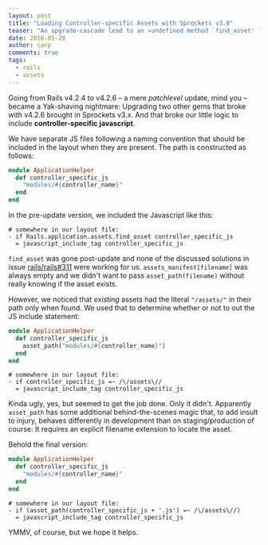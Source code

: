 ```yaml
---
layout: post
title: "Loading Controller-specific Assets with Sprockets v3.0"
teaser: "An upgrade-cascade lead to an »undefined method `find_asset' for nil:NilClass« on our little system to load controller-specific javascript. This article describes how we bent asset_path to our will to make it work again."
date: 2016-05-20
author: carp
comments: true
tags:
  - rails
  - assets
---
```


Going from Rails v4.2.4 to v4.2.6 – a mere _patchlevel_ update, mind you –
became a Yak-shaving nightmare: Upgrading two other gems that broke with v4.2.6
brought in Sprockets v3.x. And that broke our little logic to include
**controller-specific javascript**.

We have separate JS files following a naming convention that should be included
in the layout when they are present. The path is constructed as follows:


```ruby
module ApplicationHelper
  def controller_specific_js
    "modules/#{controller_name}"
  end
end
```

In the pre-update version, we included the Javascript like this:

```haml
# somewhere in our layout file:
- if Rails.application.assets.find_asset controller_specific_js
  = javascript_include_tag controller_specific_js
```

`find_asset` was gone post-update and none of the discussed solutions in issue
[rails/rails#311](https://github.com/rails/sprockets-rails/issues/311) were
working for us. `assets_manifest[filename]` was always empty and we didn't
want to pass `asset_path(filename)` without really knowing if the asset exists.

However, we noticed that _existing_ assets had the literal `"/assets/"` in
their path only when found. We used that to determine whether or not to out the
JS include statement:

```ruby
module ApplicationHelper
  def controller_specific_js
    asset_path("modules/#{controller_name}")
  end
end
```

```haml
# somewhere in our layout file:
- if controller_specific_js =~ /\/assets\//
  = javascript_include_tag controller_specific_js
```

Kinda ugly, yes, but seemed to get the job done. Only it didn't. Apparently
`asset_path` has some additional behind-the-scenes magic that, to add insult to
injury, behaves differently in development than on staging/production of
course: It requires an explicit filename extension to locate the asset.

Behold the final version:

```ruby
module ApplicationHelper
  def controller_specific_js
    "modules/#{controller_name}"
  end
end
```

```haml
# somewhere in our layout file:
- if (asset_path(controller_specific_js + '.js') =~ /\/assets\//)
  = javascript_include_tag controller_specific_js
```

YMMV, of course, but we hope it helps.
